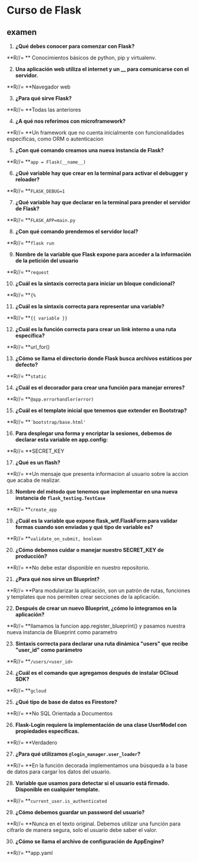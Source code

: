 # Curso de Flask
## examen

1. **¿Qué debes conocer para comenzar con Flask?**

**R//= ** Conocimientos básicos de python, pip y virtualenv.

2. **Una aplicación web utiliza el internet y un __ para comunicarse con el servidor.**

**R//= **Navegador web

3. **¿Para qué sirve Flask?**

**R//= **Todas las anteriores

4. **¿A qué nos referimos con microframework?**

**R//= **Un framework que no cuenta inicialmente con funcionalidades especificas, como ORM o autenticacion

5. **¿Con qué comando creamos una nueva instancia de Flask?**

**R//= **`app = Flask(__name__)`

6. **¿Qué variable hay que crear en la terminal para activar el debugger y reloader?**

**R//= **`FLASK_DEBUG=1`

7. **¿Qué variable hay que declarar en la terminal para prender el servidor de Flask?**

**R//= **`FLASK_APP=main.py`

8. **¿Con qué comando prendemos el servidor local?**

**R//= **`flask run`

9. **Nombre de la variable que Flask expone para acceder a la información de la petición del usuario**

**R//= **`request`

10. **¿Cuál es la sintaxis correcta para iniciar un bloque condicional?**

**R//= **`{%`

11. **¿Cuál es la sintaxis correcta para representar una variable?**

**R//= **`{{ variable }}`

12. **¿Cuál es la función correcta para crear un link interno a una ruta específica?**

**R//= **url_for()

13. **¿Cómo se llama el directorio donde Flask busca archivos estáticos por defecto?**

**R//= **`static`

14. **¿Cuál es el decorador para crear una función para manejar errores?**

**R//= **`@app.errorhandler(error)`

15. **¿Cuál es el template inicial que tenemos que extender en Bootstrap?**

**R//= **`´bootstrap/base.html'`

16. **Para desplegar una forma y encriptar la sesiones, debemos de declarar esta variable en app.config:**

**R//= **SECRET_KEY

17. **¿Qué es un flash?**

**R//= **Un mensaje que presenta informacion al usuario sobre la accion que acaba de realizar.

18. **Nombre del método que tenemos que implementar en una nueva instancia de `flask_testing.TestCase`**

**R//= **`create_app`

19. **¿Cuál es la variable que expone flask_wtf.FlaskForm para validar formas cuando son enviadas y qué tipo de variable es?**

**R//= **`validate_on_submit, boolean`

20. **¿Cómo debemos cuidar o manejar nuestro SECRET_KEY de producción?**

**R//= **No debe estar disponible en nuestro repositorio.

21. **¿Para qué nos sirve un Blueprint?**

**R//= **Para modularizar la aplicación, son un patrón de rutas, funciones y templates que nos permiten crear secciones de la aplicación.

22. **Después de crear un nuevo Blueprint, ¿cómo lo integramos en la aplicación?**

**R//= **llamamos la funcion app.register_blueprint() y pasamos nuestra nueva instancia de Blueprint como parametro

23. **Sintaxis correcta para declarar una ruta dinámica "users" que recibe "user_id" como parámetro**

**R//= **`/users/<user_id>`

24. **¿Cuál es el comando que agregamos después de instalar GCloud SDK?**

**R//= **`gcloud`

25. **¿Qué tipo de base de datos es Firestore?**

**R//= **No SQL Orientada a Documentos

26. **Flask-Login requiere la implementación de una clase UserModel con propiedades específicas.**

**R//= **Verdadero

27. **¿Para qué utilizamos `@login_manager.user_loader`?**

**R//= **En la función decorada implementamos una búsqueda a la base de datos para cargar los datos del usuario.

28. **Variable que usamos para detectar si el usuario está firmado. Disponible en cualquier template.**

**R//= **`current_user.is_authenticated`

29. **¿Cómo debemos guardar un password del usuario?**

**R//= **Nunca en el texto original. Debemos utilizar una función para cifrarlo de manera segura, solo el usuario debe saber el valor.

30. **¿Cómo se llama el archivo de configuración de AppEngine?**

**R//= **app.yaml